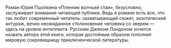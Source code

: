 <!--2025-09-01 16:12:12--><!--pdate:1996-01-15T00:00:00+00:00-->
Роман Юрия Пшопкина «Пленник волчьей стаи», безусловно, заслуживает внимания читающей публики. Ведь в романе есть все, что так любит современ­ный читатель: захватывающий сюжет, экзотический антураж, вечно неожиданное столкновение человека со зверем — здесь на уровне интеллекта. Русским Джеком Лондоном хочется назвать автора этой книги, которая до­стойным образом пополнит мировую сокровищницу приключенческой литературы.